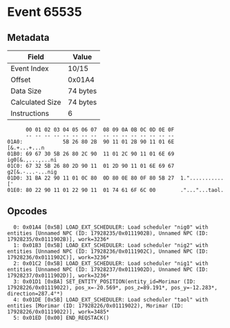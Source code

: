 # Event 65535

## Metadata

| Field           | Value    |
|-----------------|----------|
| Event Index     | 10/15    |
| Offset          | 0x01A4   |
| Data Size       | 74 bytes |
| Calculated Size | 74 bytes |
| Instructions    | 6        |

```
      00 01 02 03 04 05 06 07  08 09 0A 0B 0C 0D 0E 0F
      -- -- -- -- -- -- -- --  -- -- -- -- -- -- -- --
01A0:             5B 26 80 2B  90 11 01 2B 90 11 01 6E      [&.+...+...n
01B0: 69 67 30 5B 26 80 2C 90  11 01 2C 90 11 01 6E 69  ig0[&.,...,...ni
01C0: 67 32 5B 26 80 2D 90 11  01 2D 90 11 01 6E 69 67  g2[&.-...-...nig
01D0: 31 BA 22 90 11 01 0C 80  0D 80 0E 80 0F 80 5B 27  1."...........['
01E0: 80 22 90 11 01 22 90 11  01 74 61 6F 6C 00        ."..."...taol.  
```

## Opcodes

```
  0: 0x01A4 [0x5B] LOAD_EXT_SCHEDULER: Load scheduler "nig0" with entities [Unnamed NPC (ID: 17928235/0x0111902B), Unnamed NPC (ID: 17928235/0x0111902B)], work=3236*
  1: 0x01B3 [0x5B] LOAD_EXT_SCHEDULER: Load scheduler "nig2" with entities [Unnamed NPC (ID: 17928236/0x0111902C), Unnamed NPC (ID: 17928236/0x0111902C)], work=3236*
  2: 0x01C2 [0x5B] LOAD_EXT_SCHEDULER: Load scheduler "nig1" with entities [Unnamed NPC (ID: 17928237/0x0111902D), Unnamed NPC (ID: 17928237/0x0111902D)], work=3236*
  3: 0x01D1 [0xBA] SET_ENTITY_POSITION(entity_id=Morimar (ID: 17928226/0x01119022), pos_x=-20.569*, pos_z=89.191*, pos_y=-12.283*, direction=287.4°*)
  4: 0x01DE [0x5B] LOAD_EXT_SCHEDULER: Load scheduler "taol" with entities [Morimar (ID: 17928226/0x01119022), Morimar (ID: 17928226/0x01119022)], work=3485*
  5: 0x01ED [0x00] END_REQSTACK()
```
